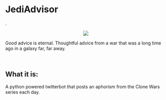 # JediAdvisor

.<p align="center">![](images/advice.webp)<p>

Good advice is eternal. Thoughtful advice from a war that was a long time ago in a galaxy far, far away.

<br>

## What it is:
A python powered twitterbot that posts an aphorism from the Clone Wars series each day.